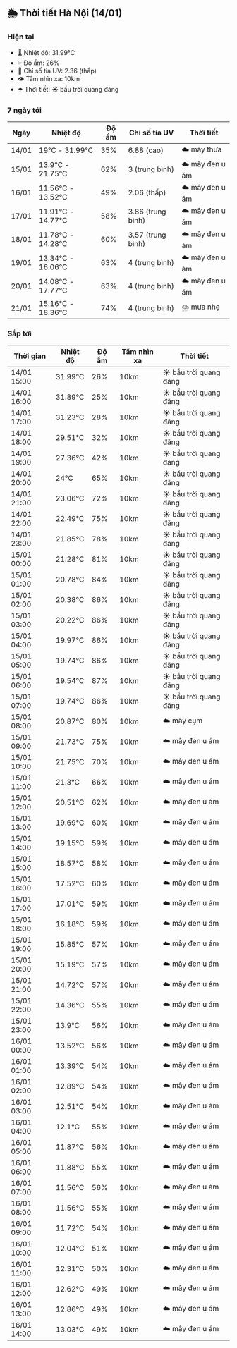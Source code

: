 ## 🌦️ Thời tiết Hà Nội (14/01)

### Hiện tại

- 🌡️ Nhiệt độ: 31.99℃
- 💦 Độ ẩm: 26%
- 🌟 Chỉ số tia UV: 2.36 (thấp)
- 👁️ Tầm nhìn xa: 10km
- ☂️ Thời tiết: ☀️ bầu trời quang đãng

### 7 ngày tới

| Ngày | Nhiệt độ | Độ ẩm | Chỉ số tia UV | Thời tiết |
| --- | --- | --- | --- | --- |
| 14/01 | 19℃ - 31.99℃ | 35% | 6.88 (cao) | ☁️ mây thưa |
| 15/01 | 13.9℃ - 21.75℃ | 62% | 3 (trung bình) | ☁️ mây đen u ám |
| 16/01 | 11.56℃ - 13.52℃ | 49% | 2.06 (thấp) | ☁️ mây đen u ám |
| 17/01 | 11.91℃ - 14.77℃ | 58% | 3.86 (trung bình) | ☁️ mây đen u ám |
| 18/01 | 11.78℃ - 14.28℃ | 60% | 3.57 (trung bình) | ☁️ mây đen u ám |
| 19/01 | 13.34℃ - 16.06℃ | 63% | 4 (trung bình) | ☁️ mây đen u ám |
| 20/01 | 14.08℃ - 17.77℃ | 63% | 4 (trung bình) | ☁️ mây đen u ám |
| 21/01 | 15.16℃ - 18.36℃ | 74% | 4 (trung bình) | ⛈️ mưa nhẹ |

### Sắp tới

| Thời gian | Nhiệt độ | Độ ẩm | Tầm nhìn xa | Thời tiết |
| --- | --- | --- | --- | --- |
| 14/01 15:00 | 31.99℃ | 26% | 10km | ☀️ bầu trời quang đãng |
| 14/01 16:00 | 31.89℃ | 25% | 10km | ☀️ bầu trời quang đãng |
| 14/01 17:00 | 31.23℃ | 28% | 10km | ☀️ bầu trời quang đãng |
| 14/01 18:00 | 29.51℃ | 32% | 10km | ☀️ bầu trời quang đãng |
| 14/01 19:00 | 27.36℃ | 42% | 10km | ☀️ bầu trời quang đãng |
| 14/01 20:00 | 24℃ | 65% | 10km | ☀️ bầu trời quang đãng |
| 14/01 21:00 | 23.06℃ | 72% | 10km | ☀️ bầu trời quang đãng |
| 14/01 22:00 | 22.49℃ | 75% | 10km | ☀️ bầu trời quang đãng |
| 14/01 23:00 | 21.85℃ | 78% | 10km | ☀️ bầu trời quang đãng |
| 15/01 00:00 | 21.28℃ | 81% | 10km | ☀️ bầu trời quang đãng |
| 15/01 01:00 | 20.78℃ | 84% | 10km | ☀️ bầu trời quang đãng |
| 15/01 02:00 | 20.38℃ | 86% | 10km | ☀️ bầu trời quang đãng |
| 15/01 03:00 | 20.22℃ | 86% | 10km | ☀️ bầu trời quang đãng |
| 15/01 04:00 | 19.97℃ | 86% | 10km | ☀️ bầu trời quang đãng |
| 15/01 05:00 | 19.74℃ | 86% | 10km | ☀️ bầu trời quang đãng |
| 15/01 06:00 | 19.54℃ | 87% | 10km | ☀️ bầu trời quang đãng |
| 15/01 07:00 | 19.74℃ | 86% | 10km | ☀️ bầu trời quang đãng |
| 15/01 08:00 | 20.87℃ | 80% | 10km | ☁️ mây cụm |
| 15/01 09:00 | 21.73℃ | 75% | 10km | ☁️ mây đen u ám |
| 15/01 10:00 | 21.75℃ | 70% | 10km | ☁️ mây đen u ám |
| 15/01 11:00 | 21.3℃ | 66% | 10km | ☁️ mây đen u ám |
| 15/01 12:00 | 20.51℃ | 62% | 10km | ☁️ mây đen u ám |
| 15/01 13:00 | 19.69℃ | 60% | 10km | ☁️ mây đen u ám |
| 15/01 14:00 | 19.15℃ | 59% | 10km | ☁️ mây đen u ám |
| 15/01 15:00 | 18.57℃ | 58% | 10km | ☁️ mây đen u ám |
| 15/01 16:00 | 17.52℃ | 60% | 10km | ☁️ mây đen u ám |
| 15/01 17:00 | 17.01℃ | 59% | 10km | ☁️ mây đen u ám |
| 15/01 18:00 | 16.18℃ | 59% | 10km | ☁️ mây đen u ám |
| 15/01 19:00 | 15.85℃ | 57% | 10km | ☁️ mây đen u ám |
| 15/01 20:00 | 15.19℃ | 57% | 10km | ☁️ mây đen u ám |
| 15/01 21:00 | 14.72℃ | 57% | 10km | ☁️ mây đen u ám |
| 15/01 22:00 | 14.36℃ | 55% | 10km | ☁️ mây đen u ám |
| 15/01 23:00 | 13.9℃ | 56% | 10km | ☁️ mây đen u ám |
| 16/01 00:00 | 13.52℃ | 56% | 10km | ☁️ mây đen u ám |
| 16/01 01:00 | 13.39℃ | 54% | 10km | ☁️ mây đen u ám |
| 16/01 02:00 | 12.89℃ | 54% | 10km | ☁️ mây đen u ám |
| 16/01 03:00 | 12.51℃ | 54% | 10km | ☁️ mây đen u ám |
| 16/01 04:00 | 12.1℃ | 55% | 10km | ☁️ mây đen u ám |
| 16/01 05:00 | 11.87℃ | 56% | 10km | ☁️ mây đen u ám |
| 16/01 06:00 | 11.88℃ | 55% | 10km | ☁️ mây đen u ám |
| 16/01 07:00 | 11.56℃ | 56% | 10km | ☁️ mây đen u ám |
| 16/01 08:00 | 11.56℃ | 55% | 10km | ☁️ mây đen u ám |
| 16/01 09:00 | 11.72℃ | 54% | 10km | ☁️ mây đen u ám |
| 16/01 10:00 | 12.04℃ | 51% | 10km | ☁️ mây đen u ám |
| 16/01 11:00 | 12.31℃ | 50% | 10km | ☁️ mây đen u ám |
| 16/01 12:00 | 12.62℃ | 49% | 10km | ☁️ mây đen u ám |
| 16/01 13:00 | 12.86℃ | 49% | 10km | ☁️ mây đen u ám |
| 16/01 14:00 | 13.03℃ | 49% | 10km | ☁️ mây đen u ám |

